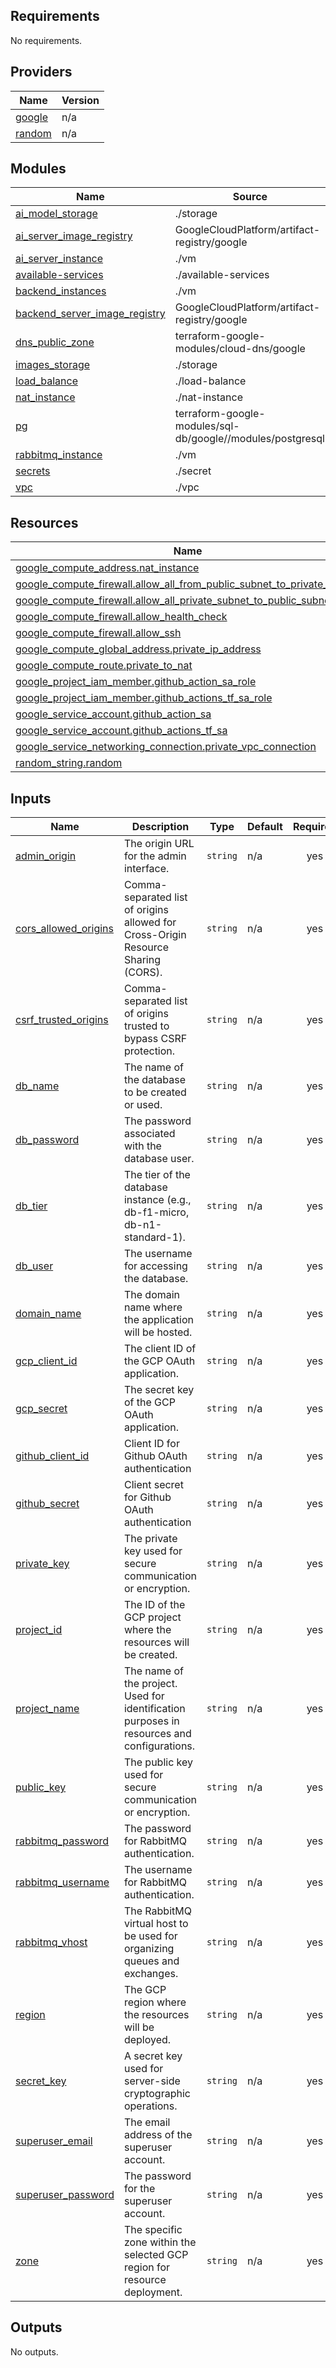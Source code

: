 <!-- BEGIN_TF_DOCS -->
## Requirements

No requirements.

## Providers

| Name | Version |
|------|---------|
| <a name="provider_google"></a> [google](#provider\_google) | n/a |
| <a name="provider_random"></a> [random](#provider\_random) | n/a |

## Modules

| Name | Source | Version |
|------|--------|---------|
| <a name="module_ai_model_storage"></a> [ai\_model\_storage](#module\_ai\_model\_storage) | ./storage | n/a |
| <a name="module_ai_server_image_registry"></a> [ai\_server\_image\_registry](#module\_ai\_server\_image\_registry) | GoogleCloudPlatform/artifact-registry/google | ~> 0.3 |
| <a name="module_ai_server_instance"></a> [ai\_server\_instance](#module\_ai\_server\_instance) | ./vm | n/a |
| <a name="module_available-services"></a> [available-services](#module\_available-services) | ./available-services | n/a |
| <a name="module_backend_instances"></a> [backend\_instances](#module\_backend\_instances) | ./vm | n/a |
| <a name="module_backend_server_image_registry"></a> [backend\_server\_image\_registry](#module\_backend\_server\_image\_registry) | GoogleCloudPlatform/artifact-registry/google | ~> 0.3 |
| <a name="module_dns_public_zone"></a> [dns\_public\_zone](#module\_dns\_public\_zone) | terraform-google-modules/cloud-dns/google | ~> 5.0 |
| <a name="module_images_storage"></a> [images\_storage](#module\_images\_storage) | ./storage | n/a |
| <a name="module_load_balance"></a> [load\_balance](#module\_load\_balance) | ./load-balance | n/a |
| <a name="module_nat_instance"></a> [nat\_instance](#module\_nat\_instance) | ./nat-instance | n/a |
| <a name="module_pg"></a> [pg](#module\_pg) | terraform-google-modules/sql-db/google//modules/postgresql | ~> 22.1 |
| <a name="module_rabbitmq_instance"></a> [rabbitmq\_instance](#module\_rabbitmq\_instance) | ./vm | n/a |
| <a name="module_secrets"></a> [secrets](#module\_secrets) | ./secret | n/a |
| <a name="module_vpc"></a> [vpc](#module\_vpc) | ./vpc | n/a |

## Resources

| Name | Type |
|------|------|
| [google_compute_address.nat_instance](https://registry.terraform.io/providers/hashicorp/google/latest/docs/resources/compute_address) | resource |
| [google_compute_firewall.allow_all_from_public_subnet_to_private_subnet](https://registry.terraform.io/providers/hashicorp/google/latest/docs/resources/compute_firewall) | resource |
| [google_compute_firewall.allow_all_private_subnet_to_public_subnet](https://registry.terraform.io/providers/hashicorp/google/latest/docs/resources/compute_firewall) | resource |
| [google_compute_firewall.allow_health_check](https://registry.terraform.io/providers/hashicorp/google/latest/docs/resources/compute_firewall) | resource |
| [google_compute_firewall.allow_ssh](https://registry.terraform.io/providers/hashicorp/google/latest/docs/resources/compute_firewall) | resource |
| [google_compute_global_address.private_ip_address](https://registry.terraform.io/providers/hashicorp/google/latest/docs/resources/compute_global_address) | resource |
| [google_compute_route.private_to_nat](https://registry.terraform.io/providers/hashicorp/google/latest/docs/resources/compute_route) | resource |
| [google_project_iam_member.github_action_sa_role](https://registry.terraform.io/providers/hashicorp/google/latest/docs/resources/project_iam_member) | resource |
| [google_project_iam_member.github_actions_tf_sa_role](https://registry.terraform.io/providers/hashicorp/google/latest/docs/resources/project_iam_member) | resource |
| [google_service_account.github_action_sa](https://registry.terraform.io/providers/hashicorp/google/latest/docs/resources/service_account) | resource |
| [google_service_account.github_actions_tf_sa](https://registry.terraform.io/providers/hashicorp/google/latest/docs/resources/service_account) | resource |
| [google_service_networking_connection.private_vpc_connection](https://registry.terraform.io/providers/hashicorp/google/latest/docs/resources/service_networking_connection) | resource |
| [random_string.random](https://registry.terraform.io/providers/hashicorp/random/latest/docs/resources/string) | resource |

## Inputs

| Name | Description | Type | Default | Required |
|------|-------------|------|---------|:--------:|
| <a name="input_admin_origin"></a> [admin\_origin](#input\_admin\_origin) | The origin URL for the admin interface. | `string` | n/a | yes |
| <a name="input_cors_allowed_origins"></a> [cors\_allowed\_origins](#input\_cors\_allowed\_origins) | Comma-separated list of origins allowed for Cross-Origin Resource Sharing (CORS). | `string` | n/a | yes |
| <a name="input_csrf_trusted_origins"></a> [csrf\_trusted\_origins](#input\_csrf\_trusted\_origins) | Comma-separated list of origins trusted to bypass CSRF protection. | `string` | n/a | yes |
| <a name="input_db_name"></a> [db\_name](#input\_db\_name) | The name of the database to be created or used. | `string` | n/a | yes |
| <a name="input_db_password"></a> [db\_password](#input\_db\_password) | The password associated with the database user. | `string` | n/a | yes |
| <a name="input_db_tier"></a> [db\_tier](#input\_db\_tier) | The tier of the database instance (e.g., db-f1-micro, db-n1-standard-1). | `string` | n/a | yes |
| <a name="input_db_user"></a> [db\_user](#input\_db\_user) | The username for accessing the database. | `string` | n/a | yes |
| <a name="input_domain_name"></a> [domain\_name](#input\_domain\_name) | The domain name where the application will be hosted. | `string` | n/a | yes |
| <a name="input_gcp_client_id"></a> [gcp\_client\_id](#input\_gcp\_client\_id) | The client ID of the GCP OAuth application. | `string` | n/a | yes |
| <a name="input_gcp_secret"></a> [gcp\_secret](#input\_gcp\_secret) | The secret key of the GCP OAuth application. | `string` | n/a | yes |
| <a name="input_github_client_id"></a> [github\_client\_id](#input\_github\_client\_id) | Client ID for Github OAuth authentication | `string` | n/a | yes |
| <a name="input_github_secret"></a> [github\_secret](#input\_github\_secret) | Client secret for Github OAuth authentication | `string` | n/a | yes |
| <a name="input_private_key"></a> [private\_key](#input\_private\_key) | The private key used for secure communication or encryption. | `string` | n/a | yes |
| <a name="input_project_id"></a> [project\_id](#input\_project\_id) | The ID of the GCP project where the resources will be created. | `string` | n/a | yes |
| <a name="input_project_name"></a> [project\_name](#input\_project\_name) | The name of the project. Used for identification purposes in resources and configurations. | `string` | n/a | yes |
| <a name="input_public_key"></a> [public\_key](#input\_public\_key) | The public key used for secure communication or encryption. | `string` | n/a | yes |
| <a name="input_rabbitmq_password"></a> [rabbitmq\_password](#input\_rabbitmq\_password) | The password for RabbitMQ authentication. | `string` | n/a | yes |
| <a name="input_rabbitmq_username"></a> [rabbitmq\_username](#input\_rabbitmq\_username) | The username for RabbitMQ authentication. | `string` | n/a | yes |
| <a name="input_rabbitmq_vhost"></a> [rabbitmq\_vhost](#input\_rabbitmq\_vhost) | The RabbitMQ virtual host to be used for organizing queues and exchanges. | `string` | n/a | yes |
| <a name="input_region"></a> [region](#input\_region) | The GCP region where the resources will be deployed. | `string` | n/a | yes |
| <a name="input_secret_key"></a> [secret\_key](#input\_secret\_key) | A secret key used for server-side cryptographic operations. | `string` | n/a | yes |
| <a name="input_superuser_email"></a> [superuser\_email](#input\_superuser\_email) | The email address of the superuser account. | `string` | n/a | yes |
| <a name="input_superuser_password"></a> [superuser\_password](#input\_superuser\_password) | The password for the superuser account. | `string` | n/a | yes |
| <a name="input_zone"></a> [zone](#input\_zone) | The specific zone within the selected GCP region for resource deployment. | `string` | n/a | yes |

## Outputs

No outputs.
<!-- END_TF_DOCS -->